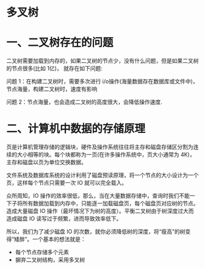 # 多叉树

# 一、二叉树存在的问题

二叉树需要加载到内存的，如果二叉树的节点少，没有什么问题，但是如果二叉树的节点很多(比如 1亿)， 就存在如下问题:

 

问题 1：在构建二叉树时，需要多次进行 i/o操作(海量数据存在数据库或文件中)，节点海量，构建二叉树时，速度有影响

问题 2：节点海量，也会造成二叉树的高度很大，会降低操作速度.

 

# 二、计算机中数据的存储原理

页是计算机管理存储的逻辑块，硬件及操作系统往往将主存和磁盘存储区分割为连续的大小相等的块。每个块都称为一页(在许多操作系统中，页大小通常为 4K)，主存和磁盘以页为单位交换数据。

文件系统及数据库系统的设计利用了磁盘预读原理，将一个节点的大小设计为一个页，这样每个节点只需要一次 IO 就可以完全载入。

众所周知，IO 操作的效率很低，那么，当在大量数据存储中，查询时我们不能一下子将所有数据加载到内存中，只能逐一加载磁盘页，每个磁盘页对应树的节点。造成大量磁盘 IO 操作（最坏情况下为树的高度）。平衡二叉树由于树深度过大而造成磁盘 IO 读写过于频繁，进而导致效率低下。

所以，我们为了减少磁盘 IO 的次数，就你必须降低树的深度，将“瘦高”的树变得“矮胖”。一个基本的想法就是：

- 每个节点存储多个元素
- 摒弃二叉树结构，采用多叉树